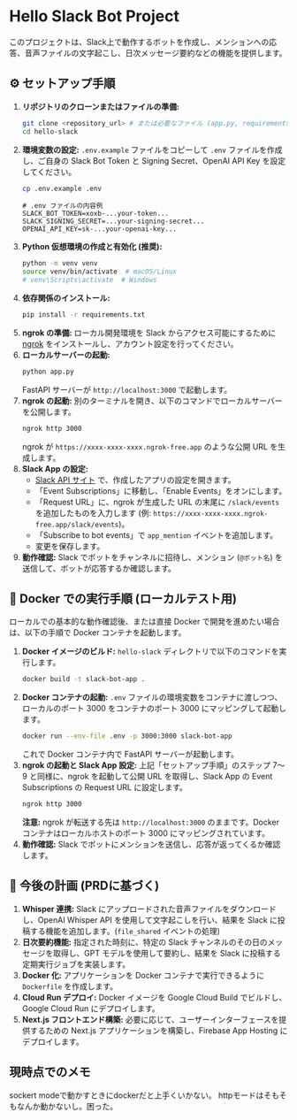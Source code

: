 # Hello Slack Bot Project

このプロジェクトは、Slack上で動作するボットを作成し、メンションへの応答、音声ファイルの文字起こし、日次メッセージ要約などの機能を提供します。

## :gear: セットアップ手順

1.  **リポジトリのクローンまたはファイルの準備:**
    ```bash
    git clone <repository_url> # または必要なファイル (app.py, requirements.txt, .env.example) を準備
    cd hello-slack
    ```
2.  **環境変数の設定:**
    `.env.example` ファイルをコピーして `.env` ファイルを作成し、ご自身の Slack Bot Token と Signing Secret、OpenAI API Key を設定してください。
    ```bash
    cp .env.example .env
    ```
    ```dotenv
    # .env ファイルの内容例
    SLACK_BOT_TOKEN=xoxb-...your-token...
    SLACK_SIGNING_SECRET=...your-signing-secret...
    OPENAI_API_KEY=sk-...your-openai-key...
    ```
3.  **Python 仮想環境の作成と有効化 (推奨):**
    ```bash
    python -m venv venv
    source venv/bin/activate  # macOS/Linux
    # venv\Scripts\activate  # Windows
    ```
4.  **依存関係のインストール:**
    ```bash
    pip install -r requirements.txt
    ```
5.  **ngrok の準備:**
    ローカル開発環境を Slack からアクセス可能にするために [ngrok](https://ngrok.com/) をインストールし、アカウント設定を行ってください。
6.  **ローカルサーバーの起動:**
    ```bash
    python app.py
    ```
    FastAPI サーバーが `http://localhost:3000` で起動します。
7.  **ngrok の起動:**
    別のターミナルを開き、以下のコマンドでローカルサーバーを公開します。
    ```bash
    ngrok http 3000
    ```
    ngrok が `https://xxxx-xxxx-xxxx.ngrok-free.app` のような公開 URL を生成します。
8.  **Slack App の設定:**
    *   [Slack API サイト](https://api.slack.com/apps) で、作成したアプリの設定を開きます。
    *   「Event Subscriptions」に移動し、「Enable Events」をオンにします。
    *   「Request URL」に、ngrok が生成した URL の末尾に `/slack/events` を追加したものを入力します (例: `https://xxxx-xxxx-xxxx.ngrok-free.app/slack/events`)。
    *   「Subscribe to bot events」で `app_mention` イベントを追加します。
    *   変更を保存します。
9.  **動作確認:**
    Slack でボットをチャンネルに招待し、メンション (`@ボット名`) を送信して、ボットが応答するか確認します。

## :whale: Docker での実行手順 (ローカルテスト用)

ローカルでの基本的な動作確認後、または直接 Docker で開発を進めたい場合は、以下の手順で Docker コンテナを起動します。

1.  **Docker イメージのビルド:**
    `hello-slack` ディレクトリで以下のコマンドを実行します。
    ```bash
    docker build -t slack-bot-app .
    ```
2.  **Docker コンテナの起動:**
    `.env` ファイルの環境変数をコンテナに渡しつつ、ローカルのポート 3000 をコンテナのポート 3000 にマッピングして起動します。
    ```bash
    docker run --env-file .env -p 3000:3000 slack-bot-app
    ```
    これで Docker コンテナ内で FastAPI サーバーが起動します。
3.  **ngrok の起動と Slack App 設定:**
    上記「セットアップ手順」のステップ 7〜9 と同様に、ngrok を起動して公開 URL を取得し、Slack App の Event Subscriptions の Request URL に設定します。
    ```bash
    ngrok http 3000
    ```
    **注意:** ngrok が転送する先は `http://localhost:3000` のままです。Docker コンテナはローカルホストのポート 3000 にマッピングされています。
4.  **動作確認:**
    Slack でボットにメンションを送信し、応答が返ってくるか確認します。

## :rocket: 今後の計画 (PRDに基づく)

1.  **Whisper 連携:** Slack にアップロードされた音声ファイルをダウンロードし、OpenAI Whisper API を使用して文字起こしを行い、結果を Slack に投稿する機能を追加します。(`file_shared` イベントの処理)
2.  **日次要約機能:** 指定された時刻に、特定の Slack チャンネルのその日のメッセージを取得し、GPT モデルを使用して要約し、結果を Slack に投稿する定期実行ジョブを実装します。
3.  **Docker 化:** アプリケーションを Docker コンテナで実行できるように `Dockerfile` を作成します。
4.  **Cloud Run デプロイ:** Docker イメージを Google Cloud Build でビルドし、Google Cloud Run にデプロイします。
5.  **Next.js フロントエンド構築:** 必要に応じて、ユーザーインターフェースを提供するための Next.js アプリケーションを構築し、Firebase App Hosting にデプロイします。 


## 現時点でのメモ

sockert modeで動かすときにdockerだと上手くいかない。
httpモードはそもそもなんか動かないし。困った。